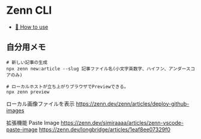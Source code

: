 # Zenn CLI

* [📘 How to use](https://zenn.dev/zenn/articles/zenn-cli-guide)


## 自分用メモ

```shell
# 新しい記事の生成
npx zenn new:article --slug 記事ファイル名(小文字英数字、ハイフン、アンダースコアのみ)

# ローカルホストが立ち上がりブラウザでPreviewできる。
npx zenn preview
```

ローカル画像ファイルを表示
https://zenn.dev/zenn/articles/deploy-github-images

拡張機能 Paste Image 
https://zenn.dev/simiraaaa/articles/zenn-vscode-paste-image
https://zenn.dev/longbridge/articles/1eaf8ee07329f0

